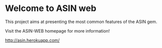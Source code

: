 # Welcome to ASIN web

This project aims at presenting the most common features of the ASIN gem.

Visit the ASIN-WEB homepage for more information!

http://asin.herokuapp.com/
